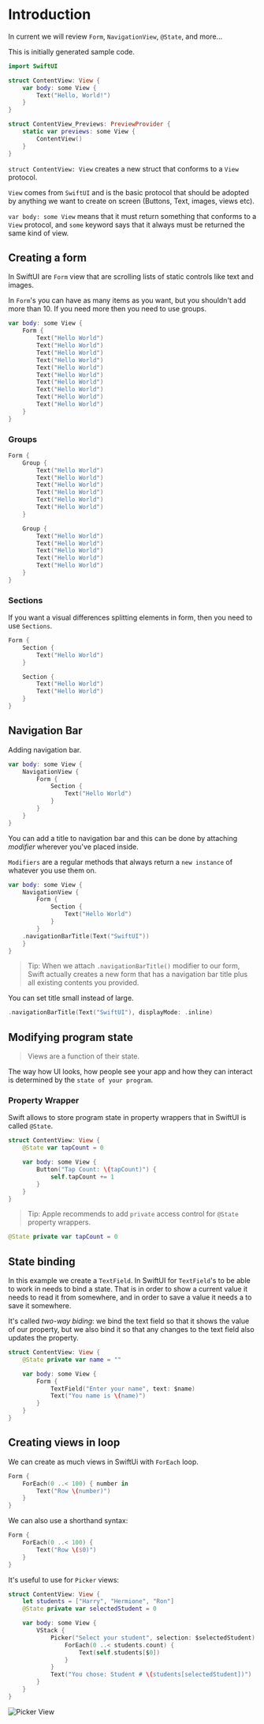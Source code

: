 # Introduction

In current we will review `Form`, `NavigationView`, `@State`, and more...

This is initially generated sample code.

```swift
import SwiftUI

struct ContentView: View {
    var body: some View {
        Text("Hello, World!")
    }
}

struct ContentView_Previews: PreviewProvider {
    static var previews: some View {
        ContentView()
    }
}
```

`struct ContentView: View` creates a new struct that conforms to a `View` protocol.

`View` comes from `SwiftUI` and is the basic protocol that should be adopted by anything we want to create on screen (Buttons, Text, images, views etc).

`var body: some View` means that it must return something that conforms to a `View` protocol, and `some` keyword says that it always must be returned the same kind of view.

## Creating a form

In SwiftUI are `Form` view that are scrolling lists of static controls like text and images.

In `Form`'s you can have as many items as you want, but you shouldn't add more than 10. If you need more then you need to use groups.

```swift
var body: some View {
    Form {
        Text("Hello World")
        Text("Hello World")
        Text("Hello World")
        Text("Hello World")
        Text("Hello World")
        Text("Hello World")
        Text("Hello World")
        Text("Hello World")
        Text("Hello World")
        Text("Hello World")
    }
}
```

### Groups

```swift
Form {
    Group {
        Text("Hello World")
        Text("Hello World")
        Text("Hello World")
        Text("Hello World")
        Text("Hello World")
        Text("Hello World")
    }

    Group {
        Text("Hello World")
        Text("Hello World")
        Text("Hello World")
        Text("Hello World")
        Text("Hello World")
    }
}
```

### Sections

If you want a visual differences splitting elements in form, then you need to use `Sections`.

```swift
Form {
    Section {
        Text("Hello World")
    }

    Section {
        Text("Hello World")
        Text("Hello World")
    }
}
```

## Navigation Bar

Adding navigation bar.

```swift
var body: some View {
    NavigationView {
        Form {
            Section {
                Text("Hello World")
            }
        }
    }
}
```

You can add a title to navigation bar and this can be done by attaching _modifier_ wherever you've placed inside.

`Modifiers` are a regular methods that always return a `new instance` of whatever you use them on.

```swift
var body: some View {
    NavigationView {
        Form {
            Section {
                Text("Hello World")
            }
        }
    .navigationBarTitle(Text("SwiftUI"))
    }
}
```

> Tip: When we attach `.navigationBarTitle()` modifier to our form, Swift actually creates a new form that has a navigation bar title plus all existing contents you provided.

You can set title small instead of large.

```swift
.navigationBarTitle(Text("SwiftUI"), displayMode: .inline)
```

## Modifying program state

> Views are a function of their state.

The way how UI looks, how people see your app and how they can interact is determined by the `state of your program`.

### Property Wrapper

Swift allows to store program state in property wrappers that in SwiftUI is called `@State`.

```swift
struct ContentView: View {
    @State var tapCount = 0

    var body: some View {
        Button("Tap Count: \(tapCount)") {
            self.tapCount += 1
        }
    }
}
```

> Tip: Apple recommends to add `private` access control for `@State` property wrappers.

```swift
@State private var tapCount = 0
```

## State binding

In this example we create a `TextField`. In SwiftUI for `TextField`'s to be able to work in needs to bind a state. That is in order to show a current value it needs to read it from somewhere, and in order to save a value it needs a to save it somewhere.

It's called _two-way biding_: we bind the text field so that it shows the value of our property, but we also bind it so that any changes to the text field also updates the property.

```swift
struct ContentView: View {
    @State private var name = ""

    var body: some View {
        Form {
            TextField("Enter your name", text: $name)
            Text("You name is \(name)")
        }
    }
}
```

## Creating views in loop

We can create as much views in SwiftUi with `ForEach` loop.

```swift
Form {
    ForEach(0 ..< 100) { number in
        Text("Row \(number)")
    }
}
```

We can also use a shorthand syntax:

```swift
Form {
    ForEach(0 ..< 100) {
        Text("Row \($0)")
    }
}
```

It's useful to use for `Picker` views:

```swift
struct ContentView: View {
    let students = ["Harry", "Hermione", "Ron"]
    @State private var selectedStudent = 0

    var body: some View {
        VStack {
            Picker("Select your student", selection: $selectedStudent) {
                ForEach(0 ..< students.count) {
                    Text(self.students[$0])
                }
            }
            Text("You chose: Student # \(students[selectedStudent])")
        }
    }
}
```

![Picker View](https://i.imgur.com/6fnc5MH.png)

